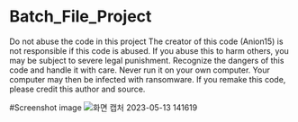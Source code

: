 # Batch_File_Project
Do not abuse the code in this project
The creator of this code (Anion15) is not responsible if this code is abused.
If you abuse this to harm others, you may be subject to severe legal punishment.
Recognize the dangers of this code and handle it with care.
Never run it on your own computer. Your computer may then be infected with ransomware.
If you remake this code, please credit this author and source.

#Screenshot image
![화면 캡처 2023-05-13 141619](https://github.com/Anion15/Batch_File_Project/assets/125840838/9f33543d-e4b9-4ea9-8ffd-39aad1b347fe)
